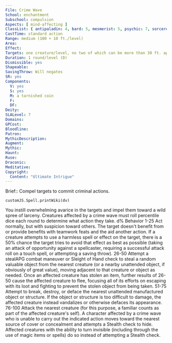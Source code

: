 ```yaml
---
File: Crime Wave
School: enchantment
Subschool: compulsion
Aspects: [ mind-affecting ]
ClassList: { antipaladin: 4, bard: 5, mesmerist: 5, psychic: 7, sorcerer: 7, wizard: 7 }
CastTime: standard action
Range: medium (100 + 10 ft./level)
Area: 
Effect: 
Targets: one creature/level, no two of which can be more than 30 ft. apart
Duration: 1 round/level (D)
Dismissible: yes
Shapeable: 
SavingThrow: Will negates
SR: yes
Components:
  V: yes
  S: yes
  M: a tarnished coin
  F: 
  DF: 
Deity: 
SLALevel: 7
Domains: 
GPCost: 
Bloodline: 
Patron: 
MythicDescription: 
Augment: 
Mythic: 
Haunt: 
Ruse: 
Draconic: 
Meditative: 
Copyright:
  Content: "Ultimate Intrigue"
---
```

Brief:: Compel targets to commit criminal actions.

```dataviewjs
customJS.Spell.printWiki(dv)
```

You instill overwhelming avarice in the targets and impel them toward a wild spree of larceny. Creatures affected by a crime wave must roll percentile dice each round to determine what action they take.  d% Behavior  1-25 Act normally, but with suspicion toward others. The target doesn't benefit from or provide benefits with teamwork feats and the aid another action. If a creature attempts to use a harmless spell or effect on the target, there is a 50% chance the target tries to avoid that effect as best as possible (taking an attack of opportunity against a spellcaster, requiring a successful attack roll on a touch spell, or attempting a saving throw).  26-50 Attempt a stealAPG combat maneuver or Sleight of Hand check to steal a random valuable object from the nearest creature (or a nearby unattended object, if obviously of great value), moving adjacent to that creature or object as needed. Once an affected creature has stolen an item, further results of 26-50 cause the affected creature to flee, focusing all of its efforts on escaping with its loot and fighting to prevent the stolen object from being taken.  51-75 Attempt to break, destroy, or deface the nearest unattended manufactured object or structure. If the object or structure is too difficult to damage, the affected creature instead vandalizes or otherwise defaces its appearance.  76-100 Attack the nearest creature (for this purpose, a familiar counts as part of the affected creature's self).  A character affected by a crime wave who is unable to carry out the indicated action moves toward the nearest source of cover or concealment and attempts a Stealth check to hide. Affected creatures with the ability to turn invisible (including through the use of magic items or spells) do so instead of attempting a Stealth check.
